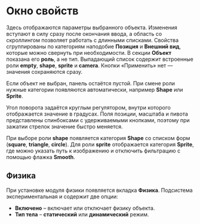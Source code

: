 # Окно свойств

Здесь отображаются параметры выбранного объекта. Изменения вступают в силу
сразу после окончания ввода, а область со скроллингом позволяет работать с
длинными списками. Свойства сгруппированы по категориям наподобие
**Позиция** и **Внешний вид**, которые можно свернуть при необходимости.
В секции **Объект** показана его **роль**, а не тип. Выпадающий список
содержит встроенные роли **empty**, **shape**, **sprite** и **camera**. Кнопки «Применить»
нет — значения сохраняются сразу.

Если объект не выбран, панель остаётся пустой. При смене роли нужные категории
появляются автоматически, например **Shape** или **Sprite**.

Угол поворота задаётся круглым регулятором, внутри которого отображается
значение в градусах.
Поля позиции, масштаба и пивота представлены спинбоксами с удерживаемыми
кнопками, поэтому при зажатии стрелок значение быстро меняется.

При выборе роли **shape** появляется категория **Shape** со списком
форм (**square**, **triangle**, **circle**). Для роли **sprite**
отображается категория **Sprite**, где можно указать путь к изображению
и отключить фильтрацию с помощью флажка **Smooth**.

## Физика

При установке модуля физики появляется вкладка **Физика**. Подсистема
экспериментальная и содержит две опции:

- **Включено** – включает или отключает физику объекта.
- **Тип тела** – **статический** или **динамический** режим.
